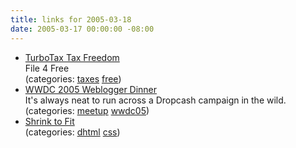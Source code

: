 ```yaml
---
title: links for 2005-03-18
date: 2005-03-17 00:00:00 -08:00
---
```


<ul class="delicious">
	<li>
		<div class="delicious-link"><a href="http://www.taxfreedom.com/">TurboTax Tax Freedom</a></div>
		<div class="delicious-extended">File 4 Free</div>
		<div class="delicious-categories">(categories: <a href="http://del.icio.us/torrez/taxes">taxes</a> <a href="http://del.icio.us/torrez/free">free</a>)</div>
	</li>
	<li>
		<div class="delicious-link"><a href="http://www.scifihifi.com/wwdc-meetup/">WWDC 2005 Weblogger Dinner</a></div>
		<div class="delicious-extended">It's always neat to run across a Dropcash campaign in the wild.</div>
		<div class="delicious-categories">(categories: <a href="http://del.icio.us/torrez/meetup">meetup</a> <a href="http://del.icio.us/torrez/wwdc05">wwdc05</a>)</div>
	</li>
	<li>
		<div class="delicious-link"><a href="http://mrclay.org/web_design/shrink_to_fit/">Shrink to Fit</a></div>
		<div class="delicious-categories">(categories: <a href="http://del.icio.us/torrez/dhtml">dhtml</a> <a href="http://del.icio.us/torrez/css">css</a>)</div>
	</li>
</ul>
